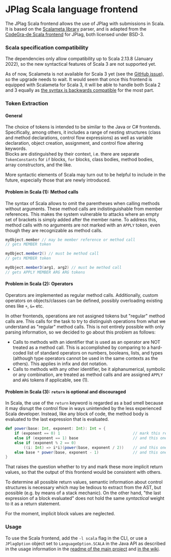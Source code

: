 # JPlag Scala language frontend

The JPlag Scala frontend allows the use of JPlag with submissions in Scala. <br>
It is based on the [Scalameta library](https://scalameta.org/) parser, and is adapted from
the [CodeGra-de Scala frontend](https://github.com/CodeGra-de/jplag/tree/master/jplag.frontend.scala) for JPlag, both
licensed under BSD-3.

### Scala specification compatibility

The dependencies only allow compatibility up to Scala 2.13.8 (January 2022), so the new syntactical features of Scala 3 
are not supported yet.

As of now, Scalameta is not available for Scala 3 yet (see the [GitHub issue](https://github.com/scalameta/scalameta/issues/2485)), 
so the upgrade needs to wait. It would seem that once this frontend is equipped with Scalameta for Scala 3, it will be able to handle both Scala 2 and 3 equally as [the syntax is backwards compatible](https://scala-lang.org/2019/12/18/road-to-scala-3.html#:~:text=Scala%203%20is%20backwards%20compatible%20with%20Scala%202) for the most part.

### Token Extraction

#### General

The choice of tokens is intended to be similar to the Java or C# frontends. Specifically, among others, it includes a
range of nesting structures (class and method declarations, control flow expressions) as well as variable declaration,
object creation, assignment, and control flow altering keywords. <br>
Blocks are distinguished by their context, i.e. there are separate `TokenConstants` for `if` blocks, `for` blocks, class
bodies, method bodies, array constructors, and the like.

More syntactic elements of Scala may turn out to be helpful to include in the future, especially those that are newly
introduced.

#### Problem in Scala (1): Method calls

The syntax of Scala allows to omit the parentheses when calling methods without arguments. These method calls are
indistinguishable from member references. This makes the system vulnerable to attacks where an empty set of brackets is
simply added after the member name. To address this, method calls with no arguments are not marked with an `APPLY`
token, even though they are recognizable as method calls.

```scala
myObject.member // may be member reference or method call
// gets MEMBER token

myObject.member2() // must be method call
// gets MEMBER token

myObject.member3(arg1, arg2) // must be method call
// gets APPLY MEMBER ARG ARG tokens
```

#### Problem in Scala (2): Operators

Operators are implemented as regular method calls. Additionally, custom operators on objects/classes can be defined,
possibly overloading existing ones like `+`, `&=` etc.

In other frontends, operations are not assigned tokens but "regular" method calls are. This calls for the task to try to
distinguish operations from what we understand as "regular" method calls. This is not entirely possible with only
parsing information, so we decided to go about this problem as follows:

- Calls to methods with an identifier that is used as an operator are NOT treated as a method call. This is accomplished
  by comparing to a hard-coded list of standard operators on numbers, booleans, lists, and types (although type
  operators cannot be used in the same contexts as the others). This applies in infix and dot notation.
- Calls to methods with any other identifier, be it alphanumerical, symbolic or any combination, are treated as method
  calls and are assigned `APPLY` and `ARG` tokens if applicable, see (1).

#### Problem in Scala (3): `return` is optional and discouraged

In Scala, the use of the `return` keyword is regarded as a bad smell because it may disrupt the control flow in ways
unintended by the less experienced Scala developer.
Instead, like any block of code, the method body is evaluated to the last expression that is evaluated.

```scala
def power(base: Int, exponent: Int): Int = {
    if (exponent == 0) 1                                // mark this return value?
    else if (exponent == 1) base                        // and this one?
    else if (exponent % 2 == 0) 
        ((i: Int) => i*i)(power(base, exponent / 2))    // and this one?
    else base * power(base, exponent - 1)               // and this one?
}
```
That raises the question whether to try and mark these more implicit return values, so that the output of this frontend
would be consistent with others.

To determine all possible return values, semantic information about control structures is necessary which may be tedious
to extract from the AST, but possible (e.g. by means of a stack mechanic).
On the other hand, "the last expression of a block evaluated" does not hold the same _syntactical_ weight to it as a return
statement.

For the moment, implicit block values are neglected.

### Usage

To use the Scala frontend, add the `-l scala` flag in the CLI, or use a `JPlagOption` object set
to `LanguageOption.SCALA` in the Java API as described in the usage information in
the [readme of the main project](https://github.com/jplag/JPlag#usage)
and [in the wiki](https://github.com/jplag/JPlag/wiki/1.-How-to-Use-JPlag).
